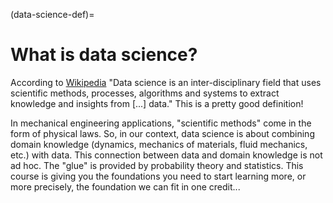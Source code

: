 (data-science-def)=
# What is data science?
According to [Wikipedia](https://en.wikipedia.org/wiki/Data_science) "Data
science is an inter-disciplinary field that uses scientific methods, processes,
algorithms and systems to extract knowledge and insights from [...] data." This
is a pretty good definition!

In mechanical engineering applications, "scientific methods" come in the form of
physical laws. So, in our context, data science is about combining domain
knowledge (dynamics, mechanics of materials, fluid mechanics, etc.) with data.
This connection between data and domain knowledge is not ad hoc. The "glue" is
provided by probability theory and statistics. This course is giving you the
foundations you need to start learning more, or more precisely, the foundation
we can fit in one credit...
